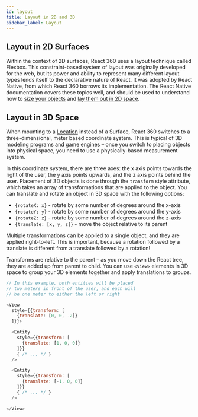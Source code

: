 ```yaml
---
id: layout
title: Layout in 2D and 3D
sidebar_label: Layout
---
```


## Layout in 2D Surfaces

Within the context of 2D surfaces, React 360 uses a layout technique called Flexbox. This constraint-based system of layout was originally developed for the web, but its power and ability to represent many different layout types lends itself to the declarative nature of React. It was adopted by React Native, from which React 360 borrows its implementation. The React Native documentation covers these topics well, and should be used to understand how to [size your objects](http://facebook.github.io/react-native/docs/height-and-width.html) and [lay them out in 2D space](http://facebook.github.io/react-native/docs/flexbox.html).

## Layout in 3D Space

When mounting to a [Location](/react-360/docs/objects.html#locations) instead of a Surface, React 360 switches to a three-dimensional, meter based coordinate system. This is typical of 3D modeling programs and game engines – once you switch to placing objects into physical space, you need to use a physically-based measurement system.

In this coordinate system, there are three axes: the x axis points towards the right of the user, the y axis points upwards, and the z axis points behind the user. Placement of 3D objects is done through the `transform` style attribute, which takes an array of transformations that are applied to the object. You can translate and rotate an object in 3D space with the following options:

 - `{rotateX: x}` - rotate by some number of degrees around the x-axis
 - `{rotateY: y}` - rotate by some number of degrees around the y-axis
 - `{rotateZ: z}` - rotate by some number of degrees around the z-axis
 - `{translate: [x, y, z]}` - move the object relative to its parent

Multiple transformations can be applied to a single object, and they are applied right-to-left. This is important, because a rotation followed by a translate is different from a translate followed by a rotation!

Transforms are relative to the parent – as you move down the React tree, they are added up from parent to child. You can use `<View>` elements in 3D space to group your 3D elements together and apply translations to groups.

```js
// In this example, both entities will be placed
// two meters in front of the user, and each will
// be one meter to either the left or right

<View
  style={{transform: [
    {translate: [0, 0, -2]}
  ]}}>

  <Entity
    style={{transform: [
      {translate: [1, 0, 0]}
    ]}}
    { /* ... */ }
  />

  <Entity
    style={{transform: [
      {translate: [-1, 0, 0]}
    ]}}
    { /* ... */ }
  />

</View>
```
